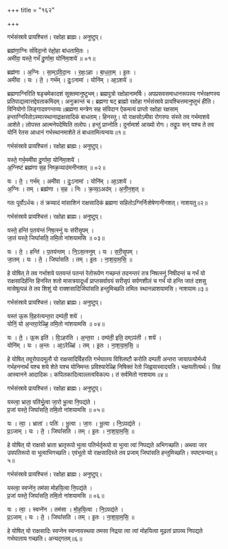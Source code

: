 +++
title = "१६२"

+++


गर्भसंस्रावे प्रायश्चित्तं। रक्षोहा ब्राह्मः। अनुष्टुप्।

ब्रह्म॑णा॒ग्निः सं॑विदा॒नो र॑क्षो॒हा बा॑धतामि॒तः ।  
अमी॑वा॒ यस्ते॒ गर्भं॑ दु॒र्णामा॒ योनि॑मा॒शये॑ ॥ ०१॥

ब्रह्म॑णा । अ॒ग्निः । सा॒म्ऽवि॒दा॒नः । र॒क्षः॒ऽहा । बा॒ध॒ता॒म् । इ॒तः ।  
अमी॑वा । यः । ते॒ । गर्भ॑म् । दुः॒ऽनामा॑ । योनि॑म् । आ॒ऽशये॑ ॥

ब्रह्मणाग्निरिति षडृचमेकादशं सूक्तमानुष्टुभम्। ब्रह्मपुत्रो रक्षोहानामर्षिः। अपप्रसवसमाधानरूपस्य गर्भरक्षणस्य प्रतिपाद्यत्वात्तद्देवताकमिदम्। अनुक्रान्तं च। ब्रह्मणा षट् ब्राह्मो रक्षोहा गर्भसंस्रावे प्रायश्चित्तमानुष्तुभं हीति। विनियोगो लिङ्गादवगन्तव्यः॥ब्रह्मणा मन्त्रेण सह संविदान ऐकमत्यं प्राप्तो रक्षोहा रक्षसाम् हन्ताग्निरितोऽस्मात्स्थानाद्राक्षसादिकं बाधताम्। हिनस्तु। यो राक्षसोऽमीवा रोगरुपः संस्ते तव गर्भमाशये आशेते। लोपस्त आत्मनेपदेष्विति तलोपः। हन्तुं प्राप्नोति। दुर्नामार्श आख्यो रोगः। तद्रूपः सन् यश्च ते तव योनिं रेतस आधानं गर्भस्थानमाशेते तं बाधतामित्यन्वयः॥१॥

गर्भसंस्रावे प्रायश्चित्तं। रक्षोहा ब्राह्मः। अनुष्टुप्।

यस्ते॒ गर्भ॒ममी॑वा दु॒र्णामा॒ योनि॑मा॒शये॑ ।  
अ॒ग्निष्टं ब्रह्म॑णा स॒ह निष्क्र॒व्याद॑मनीनशत् ॥ ०२॥

यः । ते॒ । गर्भ॑म् । अमी॑वा । दुः॒ऽनामा॑ । योनि॑म् । आ॒ऽशये॑ ।  
अ॒ग्निः । तम् । ब्रह्म॑णा । स॒ह । निः । क्र॒व्य॒ऽअद॑म् । अ॒नी॒न॒श॒त् ॥

गतः पूर्वोऽर्धचः। तं क्रव्यादं मांसाशिनं राक्षसादिकं ब्रह्मणा सहितोऽग्निर्निःशेषेणानीनशत्। नाशयतु॥२॥

गर्भसंस्रावे प्रायश्चित्तं। रक्षोहा ब्राह्मः। अनुष्टुप्।

यस्ते॒ हन्ति॑ प॒तय॑न्तं निष॒त्स्नुं यः स॑रीसृ॒पम् ।  
जा॒तं यस्ते॒ जिघां॑सति॒ तमि॒तो ना॑शयामसि ॥ ०३॥

यः । ते॒ । हन्ति॑ । प॒तय॑न्तम् । नि॒ऽस॒त्स्नुम् । यः । स॒री॒सृ॒पम् ।  
जा॒तम् । यः । ते॒ । जिघां॑सति । तम् । इ॒तः । ना॒श॒या॒म॒सि॒ ॥

हे योषित् ते तव गर्भाशये पतयन्तं पतन्तं रेतोरूपेण गच्छन्तं तदनन्तरं तत्र निषत्स्नुं निषीदन्तं च गर्भं यो राक्षसादिर्हन्ति हिनस्ति शतो मासत्रयादूर्ध्वं प्राप्तसर्वावयं सरीसृपं सर्पणशीलं च गर्भं यो हन्ति जातं दशसु मासेषूत्पन्नं ते तव शिशुं यो राक्शसादिर्जिघांसति हन्तुमिच्छति तमितः स्थानन्नाशयामसि। नाशयामः॥३॥

गर्भसंस्रावे प्रायश्चित्तं। रक्षोहा ब्राह्मः। अनुष्टुप्।

यस्त॑ ऊ॒रू वि॒हर॑त्यन्त॒रा दम्प॑ती॒ शये॑ ।  
योनिं॒ यो अ॒न्तरा॒रेळ्हि॒ तमि॒तो ना॑शयामसि ॥ ०४॥

यः । ते॒ । ऊ॒रू इति॑ । वि॒ऽहर॑ति । अ॒न्त॒रा । दम्प॑ती॒ इति॒ दम्ऽप॑ती । शये॑ ।  
योनि॑म् । यः । अ॒न्तः । आ॒ऽरेळ्हि॑ । तम् । इ॒तः । ना॒श॒या॒म॒सि॒ ॥

हे योषित् तवूरोपादमूलौ यो राक्षसादिर्विहरति गर्भघातय विश्लिष्टौ करोति दम्पती अन्तरा जायापत्योर्मध्ये गर्भहननार्थं यश्च शये शेते यश्च योनिमन्तः प्रविश्यारेळ्हि निषिक्तं रेतो जिह्वयास्वादयति। भक्षयतीत्यर्थः। लिह आस्वानने आदादिकः। कपिलकादित्वाल्लत्वविकल्पः। तं सर्वमितो नाशयामः॥४॥

गर्भसंस्रावे प्रायश्चित्तं। रक्षोहा ब्राह्मः। अनुष्टुप्।

यस्त्वा॒ भ्राता॒ पति॑र्भू॒त्वा जा॒रो भू॒त्वा नि॒पद्य॑ते ।  
प्र॒जां यस्ते॒ जिघां॑सति॒ तमि॒तो ना॑शयामसि ॥ ०५॥

यः । त्वा॒ । भ्राता॑ । पतिः॑ । भू॒त्वा । जा॒रः । भू॒त्वा । नि॒ऽपद्य॑ते ।  
प्र॒ऽजाम् । यः । ते॒ । जिघां॑सति । तम् । इ॒तः । ना॒श॒या॒म॒सि॒ ॥

हे योषित् यो राक्षसो भ्राता भ्रातृरूपो भुत्वा पतिर्भर्तृरूपो वा भुत्वा त्वां निपद्यते अभिगच्छति। अथवा जार उपपतिरूपो वा भूत्वाभिगच्छति। एवंभूतो यो राक्षसादिस्ते तव प्रजाम् जिघांसति हन्तुमिच्छति। स्पष्टमन्यत्॥५॥

गर्भसंस्रावे प्रायश्चित्तं। रक्षोहा ब्राह्मः। अनुष्टुप्।

यस्त्वा॒ स्वप्ने॑न॒ तम॑सा मोहयि॒त्वा नि॒पद्य॑ते ।  
प्र॒जां यस्ते॒ जिघां॑सति॒ तमि॒तो ना॑शयामसि ॥ ०६॥

यः । त्वा॒ । स्वप्ने॑न । तम॑सा । मो॒ह॒यि॒त्वा । नि॒ऽपद्य॑ते ।  
प्र॒ऽजाम् । यः । ते॒ । जिघां॑सति । तम् । इ॒तः । ना॒श॒या॒म॒सि॒ ॥

हे योषित् यो राक्षसादिः स्वप्नेन स्वप्नावस्थया तमसा निद्रया त्वा त्वां मोहयित्वा मूढतां प्रापय्य निपद्यते गर्भघाताय गच्छति। अन्यद्गतम्॥६॥
